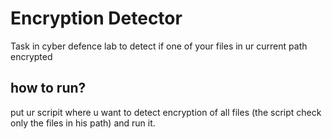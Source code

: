 # Encryption Detector
Task in cyber defence lab to detect if one of your files in ur current path encrypted

## how to run?

put ur scripit where u want to detect encryption of all files (the script check only the files in his path) and run it.
